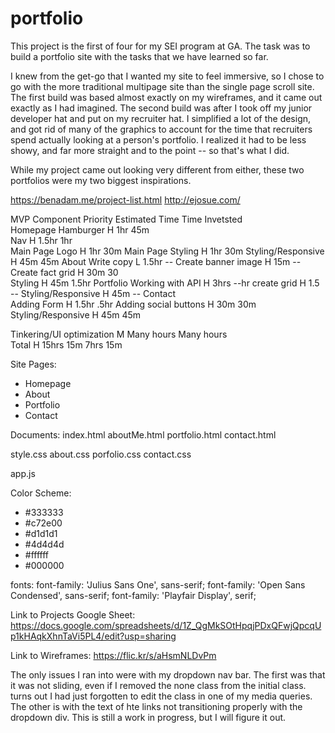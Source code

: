 # portfolio
This project is the first of four for my SEI program at GA. The task was to build a portfolio site with the tasks that we have learned so far. 

I knew from the get-go that I wanted my site to feel immersive, so I chose to go with the more traditional multipage site than the single page scroll site. 
The first build was based almost exactly on my wireframes, and it came out exactly as I had imagined. The second build was after I took off my junior developer
hat and put on my recruiter hat. I simplified a lot of the design, and got rid of many of the graphics to account for the time that recruiters spend actually
looking at a person's portfolio. I realized it had to be less showy, and far more straight and to the point -- so that's what I did.

While my project came out looking very different from either, these two portfolios were my two biggest inspirations.

https://benadam.me/project-list.html
http://ejosue.com/

MVP
Component	            Priority	Estimated Time	Time Invetsted	
Homepage
    Hamburger	            H	        1hr	            45m	            
    Nav	                    H	        1.5hr	        1hr	            
    Main Page Logo          H           1hr             30m
    Main Page Styling       H           1hr             30m
    Styling/Responsive      H           45m             45m
About
    Write copy              L           1.5hr           --
    Create banner image     H           15m             --
    Create fact grid        H           30m             30  
    Styling                 H           45m             1.5hr
Portfolio
    Working with API	    H	        3hrs	        --hr
    create grid             H           1.5             --
    Styling/Responsive      H           45m             --
Contact    
    Adding Form	            H	        1.5hr	        .5hr
    Adding social buttons	H           30m             30m
    Styling/Responsive      H           45m             45m	 

Tinkering/UI optimization   M           Many hours      Many hours           
Total	                    H	        15hrs 15m	    7hrs 15m	        

Site Pages:
- Homepage
- About
- Portfolio
- Contact

Documents:
index.html
aboutMe.html
portfolio.html
contact.html

style.css
about.css
porfolio.css
contact.css

app.js

Color Scheme:
- #333333
- #c72e00
- #d1d1d1
- #4d4d4d
- #ffffff
- #000000

fonts:
font-family: 'Julius Sans One', sans-serif;
font-family: 'Open Sans Condensed', sans-serif;
font-family: 'Playfair Display', serif;

Link to Projects Google Sheet:
https://docs.google.com/spreadsheets/d/1Z_QgMkSOtHpqjPDxQFwjQpcqUp1kHAqkXhnTaVi5PL4/edit?usp=sharing

Link to Wireframes:
https://flic.kr/s/aHsmNLDvPm

The only issues I ran into were with my dropdown nav bar. The first was that it was not sliding, even if I removed the none class from the initial
class. turns out I had just forgotten to edit the class in one of my media queries. The other is with the text of hte links not transitioning 
properly with the dropdown div. This is still a work in progress, but I will figure it out.

